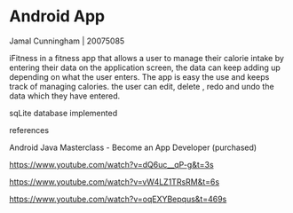 # Android App

Jamal Cunningham | 20075085

iFitness in a fitness app that allows a user to manage their calorie intake by entering their data on the application screen, the data can keep adding up depending on what the user enters. The app is easy the use and keeps track of managing calories. the user can edit, delete , redo and undo the data which they have entered.

sqLite database implemented

references 

Android Java Masterclass - Become an App Developer (purchased)

https://www.youtube.com/watch?v=dQ6uc__qP-g&t=3s

https://www.youtube.com/watch?v=vW4LZ1TRsRM&t=6s

https://www.youtube.com/watch?v=oqEXYBepqus&t=469s

